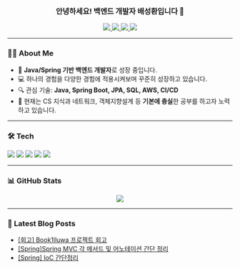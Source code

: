 <h3 align="center">안녕하세요! 백엔드 개발자 배성환입니다 👋</h3>

<p align="center">
  <a href="mailto:bsh00611@gmail.com">
    <img src="https://img.shields.io/badge/-bsh00611@gmail.com-red?style=flat&logo=gmail&logoColor=white&label=" />
  </a>
  <a href="https://pear-c.tistory.com/">
    <img src="https://img.shields.io/badge/Blog-Tistory-orange?style=flat-square" />
  </a>
  <a href="https://pear-c.pages.dev/">
    <img src="https://img.shields.io/badge/Obsidian-7e57c2?style=flat&logo=obsidian&logoColor=white" />
  <a>
  <a href="https://www.acmicpc.net/user/zxcv9676">
    <img src="http://mazassumnida.wtf/api/mini/generate_badge?boj=zxcv9676" />
  </a>
</p>

---

### 🧑‍💻 About Me

- 🌱 **Java/Spring 기반 백엔드 개발자**로 성장 중입니다.  
- 💻 하나의 경험을 다양한 경험에 적용시켜보며 꾸준히 성장하고 있습니다.
- 🔍 관심 기술: **Java, Spring Boot, JPA, SQL, AWS, CI/CD**  
- 📘 현재는 CS 지식과 네트워크, 객체지향설계 등 **기본에 충실**한 공부를 하고자 노력하고 있습니다.

---

### 🛠 Tech

<p>
  <img src="https://img.shields.io/badge/Java-007396?style=flat&logo=openjdk&logoColor=white"/>
  <img src="https://img.shields.io/badge/Spring Boot-6DB33F?style=flat&logo=springboot&logoColor=white"/>
  <img src="https://img.shields.io/badge/JPA-59666C?style=flat&logo=hibernate&logoColor=white"/>
  <img src="https://img.shields.io/badge/PostgreSQL-4169E1?style=flat&logo=postgresql&logoColor=white"/>
  <img src="https://img.shields.io/badge/AWS-232F3E?style=flat&logo=amazonaws&logoColor=white"/>
</p>

---

### 📊 GitHub Stats

<p align="center">
  <img src="https://github-readme-stats.vercel.app/api?username=pear-c&show_icons=true&theme=default" />
</p>

---

### 📝 Latest Blog Posts

<ul><li><a href='https://pear-c.tistory.com/125' target='_blank'>[회고] Book1lluwa 프로젝트 회고</a></li><li><a href='https://pear-c.tistory.com/124' target='_blank'>[Spring]Spring MVC 각 메서드 및 어노테이션 간단 정리</a></li><li><a href='https://pear-c.tistory.com/122' target='_blank'>[Spring] IoC 간단정리</a></li></ul>